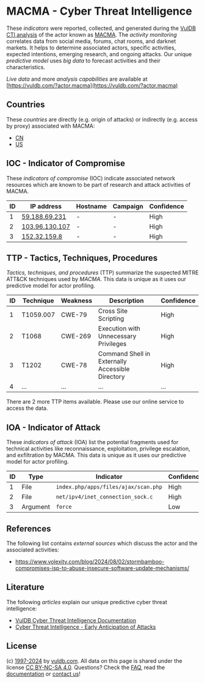 # MACMA - Cyber Threat Intelligence

These _indicators_ were reported, collected, and generated during the [VulDB CTI analysis](https://vuldb.com/?kb.cti) of the actor known as [MACMA](https://vuldb.com/?actor.macma). The _activity monitoring_ correlates data from social media, forums, chat rooms, and darknet markets. It helps to determine associated actors, specific activities, expected intentions, emerging research, and ongoing attacks. Our unique _predictive model_ uses _big data_ to forecast activities and their characteristics.

_Live data_ and more _analysis capabilities_ are available at [https://vuldb.com/?actor.macma](https://vuldb.com/?actor.macma)

## Countries

These _countries_ are directly (e.g. origin of attacks) or indirectly (e.g. access by proxy) associated with MACMA:

* [CN](https://vuldb.com/?country.cn)
* [US](https://vuldb.com/?country.us)

## IOC - Indicator of Compromise

These _indicators of compromise_ (IOC) indicate associated network resources which are known to be part of research and attack activities of MACMA.

ID | IP address | Hostname | Campaign | Confidence
-- | ---------- | -------- | -------- | ----------
1 | [59.188.69.231](https://vuldb.com/?ip.59.188.69.231) | - | - | High
2 | [103.96.130.107](https://vuldb.com/?ip.103.96.130.107) | - | - | High
3 | [152.32.159.8](https://vuldb.com/?ip.152.32.159.8) | - | - | High

## TTP - Tactics, Techniques, Procedures

_Tactics, techniques, and procedures_ (TTP) summarize the suspected MITRE ATT&CK techniques used by _MACMA_. This data is unique as it uses our predictive model for actor profiling.

ID | Technique | Weakness | Description | Confidence
-- | --------- | -------- | ----------- | ----------
1 | T1059.007 | CWE-79 | Cross Site Scripting | High
2 | T1068 | CWE-269 | Execution with Unnecessary Privileges | High
3 | T1202 | CWE-78 | Command Shell in Externally Accessible Directory | High
4 | ... | ... | ... | ...

There are 2 more TTP items available. Please use our online service to access the data.

## IOA - Indicator of Attack

These _indicators of attack_ (IOA) list the potential fragments used for technical activities like reconnaissance, exploitation, privilege escalation, and exfiltration by MACMA. This data is unique as it uses our predictive model for actor profiling.

ID | Type | Indicator | Confidence
-- | ---- | --------- | ----------
1 | File | `index.php/apps/files/ajax/scan.php` | High
2 | File | `net/ipv4/inet_connection_sock.c` | High
3 | Argument | `force` | Low

## References

The following list contains _external sources_ which discuss the actor and the associated activities:

* https://www.volexity.com/blog/2024/08/02/stormbamboo-compromises-isp-to-abuse-insecure-software-update-mechanisms/

## Literature

The following _articles_ explain our unique predictive cyber threat intelligence:

* [VulDB Cyber Threat Intelligence Documentation](https://vuldb.com/?kb.cti)
* [Cyber Threat Intelligence - Early Anticipation of Attacks](https://www.scip.ch/en/?labs.20201022)

## License

(c) [1997-2024](https://vuldb.com/?kb.changelog) by [vuldb.com](https://vuldb.com/?kb.about). All data on this page is shared under the license [CC BY-NC-SA 4.0](https://creativecommons.org/licenses/by-nc-sa/4.0/). Questions? Check the [FAQ](https://vuldb.com/?kb.faq), read the [documentation](https://vuldb.com/?kb) or [contact us](https://vuldb.com/?contact)!
